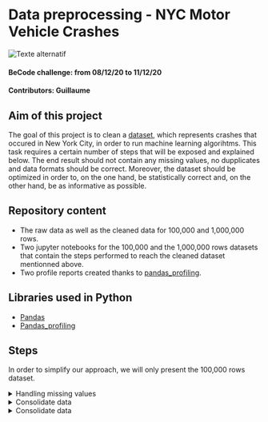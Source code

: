 # Data preprocessing - NYC Motor Vehicle Crashes

![Texte alternatif](https://media.cntraveler.com/photos/5a9d825ad363c34048b3639a/16:9/w_2560%2Cc_limit/GettyImages-640006562.jpg)

#### BeCode challenge: from 08/12/20 to 11/12/20

#### Contributors: Guillaume

## Aim of this project

The goal of this project is to clean a [dataset](https://data.cityofnewyork.us/Public-Safety/Motor-Vehicle-Collisions-Crashes/h9gi-nx95 "Title"), which represents crashes that occured in New York City, in order to run machine learning algorihtms. This task requires a certain number of steps that will be exposed and explained below.
The end result should not contain any missing values, no dupplicates and data formats should be correct. Moreover, the dataset should be optimized in order to, on the one hand, be statistically correct and, on the other hand, be as informative as possible.

## Repository content

- The raw data as well as the cleaned data for 100,000 and 1,000,000 rows.
- Two jupyter notebooks for the 100,000 and the 1,000,000 rows datasets that contain the steps performed to reach the cleaned dataset mentionned above.
- Two profile reports created thanks to [pandas_profiling](https://pandas-profiling.github.io/pandas-profiling/docs/master/rtd/ "Title").

## Libraries used in Python

- [Pandas](https://pandas.pydata.org/ "Title")
- [Pandas_profiling](https://pandas-profiling.github.io/pandas-profiling/docs/master/rtd/ "Title")


## Steps 

In order to simplify our approach, we will only present the 100,000 rows dataset. 

<details>
  <summary> Handling missing values </summary>

The following graph shows the number of missing values of our initial dataset. 

![alt text](image/missing_data.PNG "Title1") 

As one can notice, some of the columns are massively empty (more than 40% of missing values). We can cite: 
- *cross_street_name*, 
- *off_street_name*, 
- *contributing_factor_vehicle_3*, 
- *contributing_factor_vehicle_4*, 
- *contributing_factor_vehicle_5*, 
- *vehicle_type_code_3*, 
- *vehicle_type_code_4*, 
- *vehicle_type_code_5*. 

Therefore, we decided to simply remove these columns as it becomes almost impossible to fill them with values without biaising our analysis. 
This ends up with two main contributing factors and 2 vehicle types in the accident. 

The work here is not over as we still need to deal with columns that have missing values. 

- Firstly, we noticed that sometimes, police officer insert contributing factors and vehicle types in one column and separate them with "/", i.e. *Station Wagon/Sport Utility Vehicle*. Therefore, we decided to split the two elements and store them nicely in the corresponding columns. All the remaining missing values were assigned the value "Unspecified". 

- Secondly, we decided to remove all the rows without location and with a null location because those crashes were simply impossible to locate and thus were not very interesting. As it only represents 8% of the total number of rows, the dataset still contains 91,797 rows. 

- Thirdly, *borough* and *zip_codes* are two columns with high percentage of missing values (~35%). As far as borough are involved, we decided to take the min-max of the latitude and longitude for all different boroughs and assign one based on if the latitude **AND** longitude of a given crash are in this interval min-max. Even if we are aware that boroughs are not perfect rectangles and this approach may assign wrong values, we believe that the majority of missing values are correctly classified. For the remaining empty cells of *borough* and *zip_codes* , we decided to sort the location and assign the value of the row above (using [the ffil method of fillna](https://pandas.pydata.org/pandas-docs/stable/reference/api/pandas.DataFrame.fillna.html "Title")). The rest of missing values were given the value of *"Unspecified"*.

- Finally, for *on_street_name*, we applied the same [the ffil method of fillna](https://pandas.pydata.org/pandas-docs/stable/reference/api/pandas.DataFrame.fillna.html "Title") and *"Unspecified"* for the remaining empty values.

</details>

<details>
  <summary> Consolidate data </summary>


The vehicle types columns contain many different values that often refer to the same concept. Abbreviations, capitalization or misspellings make it more difficult for us. Therefore, we decided to consolidate some of the most frequent values as one can see in the following tab:

|             | To change values                                                                                                                                                                |
|-------------|---------------------------------------------------------------------------------------------------------------------------------------------------------------------------------|
| Ambulance   | "AMB", 'AMBUL', "Ambul", 'AMBU', 'ambul',  'AMBULANCE', 'AMBULACE', 'GEN  AMBUL', 'AMBULENCE', 'FDNY AMBUL', 'Fdny ambul', 'White ambu', 'NYC AMBULA',  'AMBULENCE', 'abulance' |
| Sedan       | "2 dr sedan", '4 dr sedan'                                                                                                                                                      |
| Van         | "van", 'Armored Truck', "VAN", 'Refrigerated Van'                                                                                                                               |
| Taxi        | "TAXI"                                                                                                                                                                          |
| Bus         | 'School Bus', 'bus'                                                                                                                                                             |
| Unspecified | 'UNKNO', 'Unkno', 'UNKNOWN', 'Unknown'                                                                                                                                          |
| Truck       | "TRUCK"                                                                                                                                                                         |

Note that the table is slightly different for the 1,000,000 file.
Moreover, in order to facilitate the different categories of vehicules, we replace all the values of types *vehicle_type_code_1*, *vehicle_type_code_2*, for that occur less than 1010 times by *"other"*.

</details>

<details>
  <summary> Consolidate data </summary>







</details>

